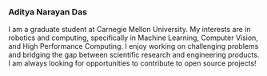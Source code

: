 ### Aditya Narayan Das

I am a graduate student at Carnegie Mellon University. My interests are in robotics and computing, specifically in Machine Learning, Computer Vision, and High Performance Computing. I enjoy working on challenging problems and bridging the gap between scientific research and engineering products. I am always looking for opportunities to contribute to open source projects!

<!---![test](https://i.pinimg.com/originals/f1/63/11/f16311fd0c32786525f471c685bc516e.gif)>
